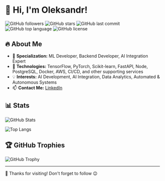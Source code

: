 # 👋 Hi, I'm Oleksandr!

![GitHub followers](https://img.shields.io/github/followers/GeodeZister?style=social)
![GitHub stars](https://img.shields.io/github/stars/GeodeZister?style=social)
![GitHub last commit](https://img.shields.io/github/last-commit/GeodeZister/your-repo)
![GitHub top language](https://img.shields.io/github/languages/top/GeodeZister/your-repo)
![GitHub license](https://img.shields.io/github/license/GeodeZister/your-repo)

## 🔥 About Me

- 🎯 **Specialization:** ML Developer, Backend Developer, AI Integration Expert
- 🚀 **Technologies:** TensorFlow, PyTorch, Scikit-learn, FastAPI, Node, PostgreSQL, Docker, AWS, CI/CD, and other supporting services
- 💡 **Interests:** AI Development, AI Integration, Data Analytics, Automated & Autonomous Systems
- 📫 **Contact Me:** [LinkedIn](https://www.linkedin.com/in/hrabovyi/)

## 📊 Stats

![GitHub Stats](https://github-readme-stats.vercel.app/api?username=GeodeZister&show_icons=true&theme=radical)

![Top Langs](https://github-readme-stats.vercel.app/api/top-langs/?username=GeodeZister&layout=compact)

## 🏆 GitHub Trophies

![GitHub Trophy](https://github-profile-trophy.vercel.app/?username=GeodeZister&theme=dracula)

---

🚀 Thanks for visiting! Don't forget to follow 😉
